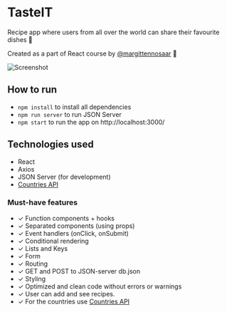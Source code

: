 # TasteIT

Recipe app where users from all over the world can share their favourite dishes 🥘

Created as a part of React course by [@margittennosaar](https://www.github.com/margittennosaar) 🦊

![Screenshot](screenshot_recipes.png)

## How to run

- `npm install` to install all dependencies
- `npm run server` to run JSON Server
- `npm start` to run the app on http://localhost:3000/

## Technologies used

- React
- Axios
- JSON Server (for development)
- [Countries API](https://restcountries.com/)

### Must-have features

- ✓ Function components + hooks
- ✓ Separated components (using props)
- ✓ Event handlers (onClick, onSubmit)
- ✓ Conditional rendering
- ✓ Lists and Keys
- ✓ Form
- ✓ Routing
- ✓ GET and POST to JSON-server db.json
- ✓ Styling
- ✓ Optimized and clean code without errors or warnings
- ✓ User can add and see recipes.
- ✓ For the countries use [Countries API](https://restcountries.com/)

